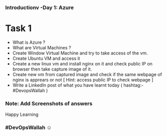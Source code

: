 ### Introductionv -Day 1: Azure

# Task 1

- What is Azure ? 
- What are Virtual Machines ?
- Create Window Virtual Machine and try to take access of the vm.
- Create Ubuntu VM and access it
- Create a new linux vm and install nginx on it and check public IP on browser then take capture image of it.
- Create new vm from captured image and check if the same webpage of nginx is apprears or not [ Hint: access public IP to check webpage ]
- Write a LinkedIn post of what you have learnt today ( hashtag:- #DevopsWallah )

### Note: Add Screenshots of answers
Happy Learning 

### #DevOpsWallah ☺ 
